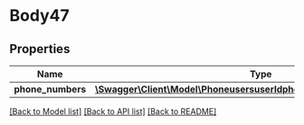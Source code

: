# Body47

## Properties
Name | Type | Description | Notes
------------ | ------------- | ------------- | -------------
**phone_numbers** | [**\Swagger\Client\Model\PhoneusersuserIdphoneNumbersPhoneNumbers[]**](PhoneusersuserIdphoneNumbersPhoneNumbers.md) |  | [optional] 

[[Back to Model list]](../README.md#documentation-for-models) [[Back to API list]](../README.md#documentation-for-api-endpoints) [[Back to README]](../README.md)


